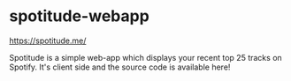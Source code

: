 # spotitude-webapp

https://spotitude.me/

Spotitude is a simple web-app which displays your recent top 25 tracks on Spotify. It's client side and the source code is available here!
